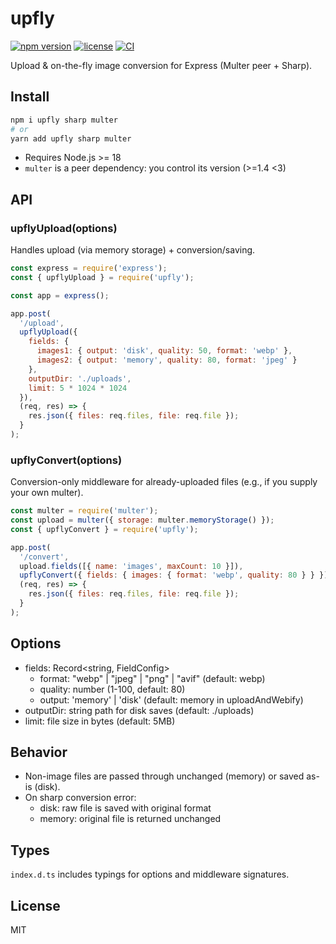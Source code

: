 # upfly

[![npm version](https://img.shields.io/npm/v/upfly.svg)](https://www.npmjs.com/package/upfly)
[![license](https://img.shields.io/badge/license-MIT-blue.svg)](LICENSE)
[![CI](https://github.com/ramin-010/upfly/actions/workflows/ci.yml/badge.svg)](https://github.com/ramin-010/upfly/actions/workflows/ci.yml)

Upload & on-the-fly image conversion for Express (Multer peer + Sharp).

## Install

```bash
npm i upfly sharp multer
# or
yarn add upfly sharp multer
```

- Requires Node.js >= 18
- `multer` is a peer dependency: you control its version (>=1.4 <3)

## API

### upflyUpload(options)
Handles upload (via memory storage) + conversion/saving.

```js
const express = require('express');
const { upflyUpload } = require('upfly');

const app = express();

app.post(
  '/upload',
  upflyUpload({
    fields: {
      images1: { output: 'disk', quality: 50, format: 'webp' },
      images2: { output: 'memory', quality: 80, format: 'jpeg' }
    },
    outputDir: './uploads',
    limit: 5 * 1024 * 1024
  }),
  (req, res) => {
    res.json({ files: req.files, file: req.file });
  }
);
```

### upflyConvert(options)
Conversion-only middleware for already-uploaded files (e.g., if you supply your own multer).

```js
const multer = require('multer');
const upload = multer({ storage: multer.memoryStorage() });
const { upflyConvert } = require('upfly');

app.post(
  '/convert',
  upload.fields([{ name: 'images', maxCount: 10 }]),
  upflyConvert({ fields: { images: { format: 'webp', quality: 80 } } }),
  (req, res) => {
    res.json({ files: req.files, file: req.file });
  }
);
```

## Options
- fields: Record<string, FieldConfig>
  - format: "webp" | "jpeg" | "png" | "avif" (default: webp)
  - quality: number (1-100, default: 80)
  - output: 'memory' | 'disk' (default: memory in uploadAndWebify)
- outputDir: string path for disk saves (default: ./uploads)
- limit: file size in bytes (default: 5MB)


## Behavior
- Non-image files are passed through unchanged (memory) or saved as-is (disk).
- On sharp conversion error:
  - disk: raw file is saved with original format
  - memory: original file is returned unchanged

## Types
`index.d.ts` includes typings for options and middleware signatures.

## License
MIT

